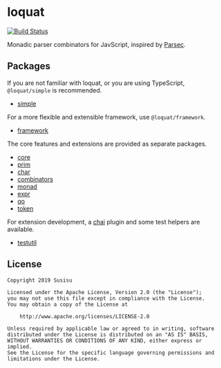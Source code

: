 # loquat
[![Build Status](https://travis-ci.com/susisu/loquat.svg?branch=master)](https://travis-ci.com/susisu/loquat)

Monadic parser combinators for JavScript, inspired by [Parsec](https://github.com/haskell/parsec).

## Packages
If you are not familiar with loquat, or you are using TypeScript, `@loquat/simple` is recommended.

- [simple](https://github.com/susisu/loquat/tree/master/packages/simple)

For a more flexible and extensible framework, use `@loquat/framework`.

- [framework](https://github.com/susisu/loquat/tree/master/packages/framework)

The core features and extensions are provided as separate packages.

- [core](https://github.com/susisu/loquat/tree/master/packages/core)
- [prim](https://github.com/susisu/loquat/tree/master/packages/prim)
- [char](https://github.com/susisu/loquat/tree/master/packages/char)
- [combinators](https://github.com/susisu/loquat/tree/master/packages/combinators)
- [monad](https://github.com/susisu/loquat/tree/master/packages/monad)
- [expr](https://github.com/susisu/loquat/tree/master/packages/expr)
- [qo](https://github.com/susisu/loquat/tree/master/packages/qo)
- [token](https://github.com/susisu/loquat/tree/master/packages/token)

For extension development, a [chai](https://www.chaijs.com) plugin and some test helpers are available.

- [testutil](https://github.com/susisu/loquat/tree/master/packages/testutil)

## License
```
Copyright 2019 Susisu

Licensed under the Apache License, Version 2.0 (the "License");
you may not use this file except in compliance with the License.
You may obtain a copy of the License at

    http://www.apache.org/licenses/LICENSE-2.0

Unless required by applicable law or agreed to in writing, software
distributed under the License is distributed on an "AS IS" BASIS,
WITHOUT WARRANTIES OR CONDITIONS OF ANY KIND, either express or implied.
See the License for the specific language governing permissions and
limitations under the License.
```

